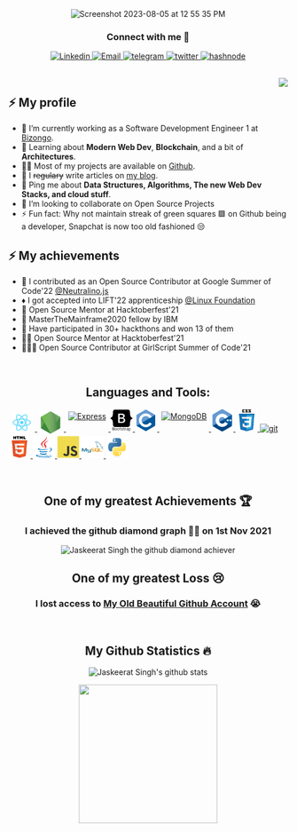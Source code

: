 <div align="center">
  <img width="919" alt="Screenshot 2023-08-05 at 12 55 35 PM" src="https://github.com/0xJaskeerat/0xJaskeerat/assets/124770018/4d937bdf-5e95-41f5-966e-adbc3fb2d918">
</div>

<h3 align="center">Connect with me 🤝</h3>
<body>
    <div class="img1">
      <p align='center'>
        <a href="https://www.linkedin.com/in/0xjaskeerat/" target="_blank">
          <img src="https://icons.iconarchive.com/icons/alecive/flatwoken/64/Apps-Linkedin-icon.png" width="47" alt="Linkedin">
        </a>         
        <a href="mailto:jaskeerat10000@gmail.com" target="_blank">
          <img src="https://icons.iconarchive.com/icons/wwalczyszyn/android-style-honeycomb/64/GMail-icon.png" width="52" alt="Email">
        </a>     
        <a href="https://t.me/Nebula87439" target="_blank">
          <img src="https://icons.iconarchive.com/icons/alecive/flatwoken/64/Apps-Telegram-icon.png" alt="telegram" width=48>
        </a>         
        <a href="https://twitter.com/0xJaskeerat" target="_blank">
          <img src="https://icons.iconarchive.com/icons/alecive/flatwoken/64/Apps-Twitter-icon.png" alt="twitter" width=48>
        </a>         
        <a href="https://jasblogs.hashnode.dev/" target="_blank">
          <img 
src="https://camo.githubusercontent.com/c8908719044365963ab6efff0f3e207fc97d0d2f0a9075f686065cf74d4e9527/68747470733a2f2f63646e2e73766172756e2e6465762f636f6d6d6f6e2f686173686e6f64652f69636f6e2e706e67" alt="hashnode" width=48>
        </a>
      <p/>
  </div>
</body>
   
 <br/>


<img align="right" src="https://media.giphy.com/media/Wsju5zAb5kcOfxJV9i/giphy.gif" />

<h2>⚡️ My profile </h2>
<ul>
  <li>🔭 I’m currently working as a Software Development Engineer 1 at <a href="https://in.linkedin.com/company/bizongo">Bizongo</a>.</li>
  <li>🧐 Learning about <strong>Modern Web Dev</strong>, <strong>Blockchain</strong>, and a bit of <strong>Architectures</strong>.</li>
  <li>👨‍💻 Most of my projects are available on <a href="https://github.com/0xJaskeerat">Github</a>.</li>
  <li>📝 I <del>regulary</del> write articles on <a href="https://hashnode.com/@Jassi10000">my blog</a>.</li>
  <li>💬 Ping me about <strong>Data Structures, Algorithms, The new Web Dev Stacks, and cloud stuff</strong>.</li>
  <li> 👯 I’m looking to collaborate on Open Source Projects </li>
  <li> ⚡ Fun fact: Why not maintain streak of green squares 🟩 on Github being a developer, Snapchat is now too old fashioned 😒</li>
</ul>

<h2>⚡️ My achievements </h2>

- 🔭 I contributed as an Open Source Contributor at Google Summer of Code'22 <a href="https://neutralino.js.org/">@Neutralino.js</a>
- ♦️  I got accepted into LIFT'22 apprenticeship <a href="https://www.linuxfoundation.org/">@Linux Foundation</a> 
- 🍁 Open Source Mentor at Hacktoberfest'21 
- 🤩 MasterTheMainframe2020 fellow by IBM
- 🤠 Have participated in 30+ hackthons and won 13 of them
- 🤟🏻 Open Source Mentor at Hacktoberfest'21
- 👨🏻‍💻 Open Source Contributor at GirlScript Summer of Code'21 
 
<br>

<h2 align="center">Languages and Tools:</h2>
<p align="left"> 
   <a href="https://reactjs.org" target="_blank">
     <img src="https://raw.githubusercontent.com/github/explore/80688e429a7d4ef2fca1e82350fe8e3517d3494d/topics/react/react.png" alt="React" height="40" style="vertical-align:top; margin:4px">
   </a>
    <a href="https://nodejs.org" target="_blank">
      <img src="https://raw.githubusercontent.com/github/explore/80688e429a7d4ef2fca1e82350fe8e3517d3494d/topics/nodejs/nodejs.png" alt="Node.js" height="40" style="vertical-align:top; margin:4px">
    </a>
    <a href="https://expressjs.com" target="_blank">
      <img src="https://avatars.githubusercontent.com/u/5658226?s=200&v=4" alt="Express" height="40" style="vertical-align:top; margin:4px">
    </a>
    <a href="https://getbootstrap.com" target="_blank"> 
      <img src="https://raw.githubusercontent.com/devicons/devicon/master/icons/bootstrap/bootstrap-plain-wordmark.svg" alt="bootstrap" width="40" height="40"/>
    </a> 
    <a href="https://www.cprogramming.com/" target="_blank"> 
      <img src="https://raw.githubusercontent.com/devicons/devicon/master/icons/c/c-original.svg" alt="c" width="40" height="40"/> 
    </a> 
    <a href="https://www.mongodb.com" target="_blank">
      <img src="https://avatars.githubusercontent.com/u/45120?s=200&v=4" alt="MongoDB" height="40" style="vertical-align:top; margin:4px">     </a>
    <a href="https://www.w3schools.com/cpp/" target="_blank"> 
      <img src="https://raw.githubusercontent.com/devicons/devicon/master/icons/cplusplus/cplusplus-original.svg" alt="cplusplus" width="40" height="40"/> 
    </a> 
    <a href="https://www.w3schools.com/css/" target="_blank"> 
      <img src="https://raw.githubusercontent.com/devicons/devicon/master/icons/css3/css3-original-wordmark.svg" alt="css3" width="40" height="40"/>  
    </a> 
    <a href="https://git-scm.com/" target="_blank"> 
      <img src="https://www.vectorlogo.zone/logos/git-scm/git-scm-icon.svg" alt="git" width="40" height="40"/> 
    </a> 
    <a href="https://www.w3.org/html/" target="_blank"> 
      <img src="https://raw.githubusercontent.com/devicons/devicon/master/icons/html5/html5-original-wordmark.svg" alt="html5" width="40" height="40"/> 
    </a> 
    <a href="https://www.java.com" target="_blank"> 
      <img src="https://raw.githubusercontent.com/devicons/devicon/master/icons/java/java-original.svg" alt="java" width="40" height="40"/> 
    </a> 
    <a href="https://developer.mozilla.org/en-US/docs/Web/JavaScript" target="_blank"> 
      <img src="https://raw.githubusercontent.com/devicons/devicon/master/icons/javascript/javascript-original.svg" alt="javascript" width="40" height="40"/> 
    </a> 
    <a href="https://www.mysql.com/" target="_blank"> 
      <img src="https://raw.githubusercontent.com/devicons/devicon/master/icons/mysql/mysql-original-wordmark.svg" alt="mysql" width="40" height="40"/>
    </a>
    <a href="https://www.python.org" target="_blank"> 
      <img src="https://raw.githubusercontent.com/devicons/devicon/master/icons/python/python-original.svg" alt="python" width="40" height="40"/> 
    </a>
</p>

<br>

<h2 align="center">One of my greatest Achievements 🏆 </h2>
<h3 align="center"> I achieved the github diamond graph 🤩🥳 on 1st Nov 2021 </h3> 
<p align="center">
  <img src="https://github.com/Jassi10000/jas/blob/master/diamond.png" alt="Jaskeerat Singh the github diamond achiever" />
</p>

<h2 align="center">One of my greatest Loss 😢 </h2>
<h3 align="center"> I lost access to <a href="align="center"">My Old Beautiful Github Account</a> 😭 </h3>

 <br>                                                                     
                                                                          
<h2 align="center">My Github Statistics 🔥</h2>   
  
<p align="center">
<img src="https://github-readme-stats.vercel.app/api?username=0xJaskeerat&show_icons=true&theme=radical" alt="Jaskeerat Singh's github stats" />
</p>



<p align="center">
  <img  width="250px" height="250px" src="https://octocat-generator-assets.githubusercontent.com/my-octocat-1608216254364.png">
</p>
